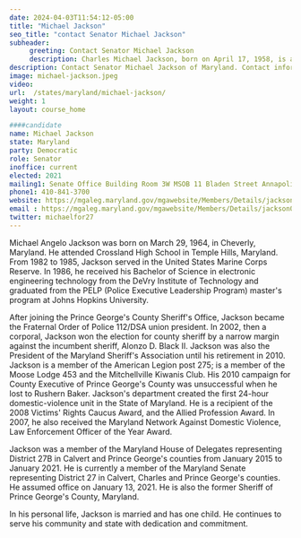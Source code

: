```yaml
---
date: 2024-04-03T11:54:12-05:00
title: "Michael Jackson"
seo_title: "contact Senator Michael Jackson"
subheader:
     greeting: Contact Senator Michael Jackson
     description: Charles Michael Jackson, born on April 17, 1958, is an American politician affiliated with the Democratic Party and a minister. He has served in the Maryland Senate representing District 26 since 2023, having previously served from 2007 to 2019.
description: Contact Senator Michael Jackson of Maryland. Contact information for Michael Jackson includes email address, phone number, and mailing address.
image: michael-jackson.jpeg
video:
url:  /states/maryland/michael-jackson/
weight: 1
layout: course_home

####candidate
name: Michael Jackson
state: Maryland
party: Democratic
role: Senator
inoffice: current
elected: 2021
mailing1: Senate Office Building Room 3W MSOB 11 Bladen Street Annapolis, MD 21401
phone1: 410-841-3700
website: https://mgaleg.maryland.gov/mgawebsite/Members/Details/jackson03/
email : https://mgaleg.maryland.gov/mgawebsite/Members/Details/jackson03/
twitter: michaelfor27
---
```


Michael Angelo Jackson was born on March 29, 1964, in Cheverly, Maryland. He attended Crossland High School in Temple Hills, Maryland. From 1982 to 1985, Jackson served in the United States Marine Corps Reserve. In 1986, he received his Bachelor of Science in electronic engineering technology from the DeVry Institute of Technology and graduated from the PELP (Police Executive Leadership Program) master's program at Johns Hopkins University.

After joining the Prince George's County Sheriff's Office, Jackson became the Fraternal Order of Police 112/DSA union president. In 2002, then a corporal, Jackson won the election for county sheriff by a narrow margin against the incumbent sheriff, Alonzo D. Black II. Jackson was also the President of the Maryland Sheriff's Association until his retirement in 2010. Jackson is a member of the American Legion post 275; is a member of the Moose Lodge 453 and the Mitchellville Kiwanis Club. His 2010 campaign for County Executive of Prince George's County was unsuccessful when he lost to Rushern Baker. Jackson's department created the first 24-hour domestic-violence unit in the State of Maryland. He is a recipient of the 2008 Victims' Rights Caucus Award, and the Allied Profession Award. In 2007, he also received the Maryland Network Against Domestic Violence, Law Enforcement Officer of the Year Award.

Jackson was a member of the Maryland House of Delegates representing District 27B in Calvert and Prince George's counties from January 2015 to January 2021. He is currently a member of the Maryland Senate representing District 27 in Calvert, Charles and Prince George's counties. He assumed office on January 13, 2021. He is also the former Sheriff of Prince George's County, Maryland.

In his personal life, Jackson is married and has one child. He continues to serve his community and state with dedication and commitment.
